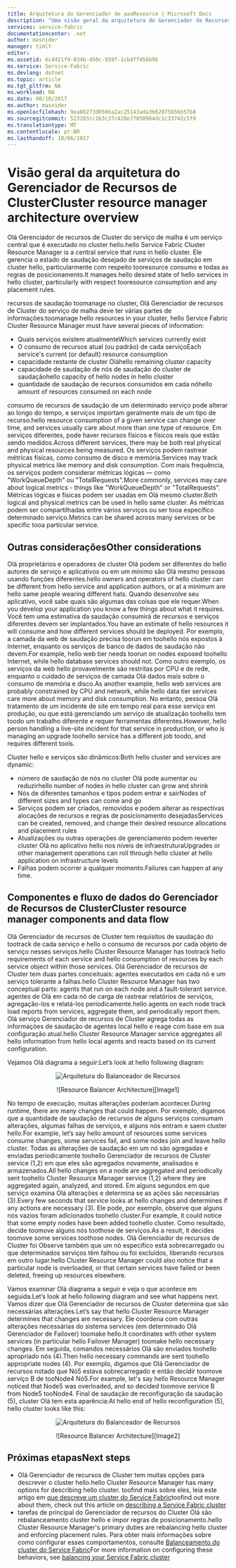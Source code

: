 ```yaml
---
title: Arquitetura do Gerenciador de aaaResource | Microsoft Docs
description: "Uma visão geral da arquitetura do Gerenciador de Recursos de Cluster do Service Fabric."
services: service-fabric
documentationcenter: .net
author: masnider
manager: timlt
editor: 
ms.assetid: 6c4421f9-834b-450c-939f-1cb4ff456b9b
ms.service: Service-Fabric
ms.devlang: dotnet
ms.topic: article
ms.tgt_pltfrm: NA
ms.workload: NA
ms.date: 08/18/2017
ms.author: masnider
ms.openlocfilehash: 9ea80273d0566a2ac25143ada3662875656b57b8
ms.sourcegitcommit: 523283cc1b3c37c428e77850964dc1c33742c5f0
ms.translationtype: MT
ms.contentlocale: pt-BR
ms.lasthandoff: 10/06/2017
---
```

# <a name="cluster-resource-manager-architecture-overview"></a><span data-ttu-id="2809c-103">Visão geral da arquitetura do Gerenciador de Recursos de Cluster</span><span class="sxs-lookup"><span data-stu-id="2809c-103">Cluster resource manager architecture overview</span></span>
<span data-ttu-id="2809c-104">Olá Gerenciador de recursos de Cluster do serviço de malha é um serviço central que é executado no cluster hello.</span><span class="sxs-lookup"><span data-stu-id="2809c-104">hello Service Fabric Cluster Resource Manager is a central service that runs in hello cluster.</span></span> <span data-ttu-id="2809c-105">Ele gerencia o estado de saudação desejado de serviços de saudação em cluster hello, particularmente com respeito tooresource consumo e todas as regras de posicionamento.</span><span class="sxs-lookup"><span data-stu-id="2809c-105">It manages hello desired state of hello services in hello cluster, particularly with respect tooresource consumption and any placement rules.</span></span> 

<span data-ttu-id="2809c-106">recursos de saudação toomanage no cluster, Olá Gerenciador de recursos de Cluster do serviço de malha deve ter várias partes de informações:</span><span class="sxs-lookup"><span data-stu-id="2809c-106">toomanage hello resources in your cluster, hello Service Fabric Cluster Resource Manager must have several pieces of information:</span></span>

- <span data-ttu-id="2809c-107">Quais serviços existem atualmente</span><span class="sxs-lookup"><span data-stu-id="2809c-107">Which services currently exist</span></span>
- <span data-ttu-id="2809c-108">O consumo de recursos atual (ou padrão) de cada serviço</span><span class="sxs-lookup"><span data-stu-id="2809c-108">Each service's current (or default) resource consumption</span></span> 
- <span data-ttu-id="2809c-109">capacidade restante de cluster Olá</span><span class="sxs-lookup"><span data-stu-id="2809c-109">hello remaining cluster capacity</span></span> 
- <span data-ttu-id="2809c-110">capacidade de saudação de nós de saudação do cluster de saudação</span><span class="sxs-lookup"><span data-stu-id="2809c-110">hello capacity of hello nodes in hello cluster</span></span> 
- <span data-ttu-id="2809c-111">quantidade de saudação de recursos consumidos em cada nó</span><span class="sxs-lookup"><span data-stu-id="2809c-111">hello amount of resources consumed on each node</span></span>

<span data-ttu-id="2809c-112">consumo de recursos de saudação de um determinado serviço pode alterar ao longo do tempo, e serviços importam geralmente mais de um tipo de recurso.</span><span class="sxs-lookup"><span data-stu-id="2809c-112">hello resource consumption of a given service can change over time, and services usually care about more than one type of resource.</span></span> <span data-ttu-id="2809c-113">Em serviços diferentes, pode haver recursos físicos e físicos reais que estão sendo medidos.</span><span class="sxs-lookup"><span data-stu-id="2809c-113">Across different services, there may be both real physical and physical resources being measured.</span></span> <span data-ttu-id="2809c-114">Os serviços podem rastrear métricas físicas, como consumo de disco e memória.</span><span class="sxs-lookup"><span data-stu-id="2809c-114">Services may track physical metrics like memory and disk consumption.</span></span> <span data-ttu-id="2809c-115">Com mais frequência, os serviços podem considerar métricas lógicas — como "WorkQueueDepth" ou "TotalRequests".</span><span class="sxs-lookup"><span data-stu-id="2809c-115">More commonly, services may care about logical metrics - things like "WorkQueueDepth" or "TotalRequests".</span></span> <span data-ttu-id="2809c-116">Métricas lógicas e físicas podem ser usadas em Olá mesmo cluster.</span><span class="sxs-lookup"><span data-stu-id="2809c-116">Both logical and physical metrics can be used in hello same cluster.</span></span> <span data-ttu-id="2809c-117">As métricas podem ser compartilhadas entre vários serviços ou ser tooa específico determinado serviço.</span><span class="sxs-lookup"><span data-stu-id="2809c-117">Metrics can be shared across many services or be specific tooa particular service.</span></span>

## <a name="other-considerations"></a><span data-ttu-id="2809c-118">Outras considerações</span><span class="sxs-lookup"><span data-stu-id="2809c-118">Other considerations</span></span>
<span data-ttu-id="2809c-119">Olá proprietários e operadores de cluster Olá podem ser diferentes do hello autores de serviço e aplicativos ou em um mínimo são Olá mesmo pessoas usando funções diferentes.</span><span class="sxs-lookup"><span data-stu-id="2809c-119">hello owners and operators of hello cluster can be different from hello service and application authors, or at a minimum are hello same people wearing different hats.</span></span> <span data-ttu-id="2809c-120">Quando desenvolve seu aplicativo, você sabe quais são algumas das coisas que ele requer.</span><span class="sxs-lookup"><span data-stu-id="2809c-120">When you develop your application you know a few things about what it requires.</span></span> <span data-ttu-id="2809c-121">Você tem uma estimativa da saudação consumirá de recursos e serviços diferentes devem ser implantados.</span><span class="sxs-lookup"><span data-stu-id="2809c-121">You have an estimate of hello resources it will consume and how different services should be deployed.</span></span> <span data-ttu-id="2809c-122">Por exemplo, a camada da web de saudação precisa toorun em toohello nós expostos à Internet, enquanto os serviços de banco de dados de saudação não devem.</span><span class="sxs-lookup"><span data-stu-id="2809c-122">For example, hello web tier needs toorun on nodes exposed toohello Internet, while hello database services should not.</span></span> <span data-ttu-id="2809c-123">Como outro exemplo, os serviços da web hello provavelmente são restritas por CPU e de rede, enquanto o cuidado de serviços de camada Olá dados mais sobre o consumo de memória e disco.</span><span class="sxs-lookup"><span data-stu-id="2809c-123">As another example, hello web services are probably constrained by CPU and network, while hello data tier services care more about memory and disk consumption.</span></span> <span data-ttu-id="2809c-124">No entanto, pessoa Olá tratamento de um incidente de site em tempo real para esse serviço em produção, ou que está gerenciando um serviço de atualização toohello tem toodo um trabalho diferente e requer ferramentas diferentes.</span><span class="sxs-lookup"><span data-stu-id="2809c-124">However, hello person handling a live-site incident for that service in production, or who is managing an upgrade toohello service has a different job toodo, and requires different tools.</span></span> 

<span data-ttu-id="2809c-125">Cluster hello e serviços são dinâmicos:</span><span class="sxs-lookup"><span data-stu-id="2809c-125">Both hello cluster and services are dynamic:</span></span>

- <span data-ttu-id="2809c-126">número de saudação de nós no cluster Olá pode aumentar ou reduzir</span><span class="sxs-lookup"><span data-stu-id="2809c-126">hello number of nodes in hello cluster can grow and shrink</span></span>
- <span data-ttu-id="2809c-127">Nós de diferentes tamanhos e tipos podem entrar e sair</span><span class="sxs-lookup"><span data-stu-id="2809c-127">Nodes of different sizes and types can come and go</span></span>
- <span data-ttu-id="2809c-128">Serviços podem ser criados, removidos e podem alterar as respectivas alocações de recursos e regras de posicionamento desejadas</span><span class="sxs-lookup"><span data-stu-id="2809c-128">Services can be created, removed, and change their desired resource allocations and placement rules</span></span>
- <span data-ttu-id="2809c-129">Atualizações ou outras operações de gerenciamento podem reverter cluster Olá no aplicativo hello nos níveis de infraestrutura</span><span class="sxs-lookup"><span data-stu-id="2809c-129">Upgrades or other management operations can roll through hello cluster at hello application on infrastructure levels</span></span>
- <span data-ttu-id="2809c-130">Falhas podem ocorrer a qualquer momento.</span><span class="sxs-lookup"><span data-stu-id="2809c-130">Failures can happen at any time.</span></span>

## <a name="cluster-resource-manager-components-and-data-flow"></a><span data-ttu-id="2809c-131">Componentes e fluxo de dados do Gerenciador de Recursos de Cluster</span><span class="sxs-lookup"><span data-stu-id="2809c-131">Cluster resource manager components and data flow</span></span>
<span data-ttu-id="2809c-132">Olá Gerenciador de recursos de Cluster tem requisitos de saudação do tootrack de cada serviço e hello o consumo de recursos por cada objeto de serviço nesses serviços.</span><span class="sxs-lookup"><span data-stu-id="2809c-132">hello Cluster Resource Manager has tootrack hello requirements of each service and hello consumption of resources by each service object within those services.</span></span> <span data-ttu-id="2809c-133">Olá Gerenciador de recursos de Cluster tem duas partes conceituais: agentes executados em cada nó e um serviço tolerante a falhas.</span><span class="sxs-lookup"><span data-stu-id="2809c-133">hello Cluster Resource Manager has two conceptual parts: agents that run on each node and a fault-tolerant service.</span></span> <span data-ttu-id="2809c-134">agentes de Olá em cada nó de carga de rastrear relatórios de serviços, agregação-los e relatá-los periodicamente.</span><span class="sxs-lookup"><span data-stu-id="2809c-134">hello agents on each node track load reports from services, aggregate them, and periodically report them.</span></span> <span data-ttu-id="2809c-135">Olá serviço Gerenciador de recursos de Cluster agrega todas as informações de saudação de agentes local hello e reage com base em sua configuração atual.</span><span class="sxs-lookup"><span data-stu-id="2809c-135">hello Cluster Resource Manager service aggregates all hello information from hello local agents and reacts based on its current configuration.</span></span>

<span data-ttu-id="2809c-136">Vejamos Olá diagrama a seguir:</span><span class="sxs-lookup"><span data-stu-id="2809c-136">Let’s look at hello following diagram:</span></span>

<span data-ttu-id="2809c-137"><center>
![Arquitetura do Balanceador de Recursos][Image1]
</center></span><span class="sxs-lookup"><span data-stu-id="2809c-137"><center>
![Resource Balancer Architecture][Image1]
</center></span></span>

<span data-ttu-id="2809c-138">No tempo de execução, muitas alterações poderiam acontecer.</span><span class="sxs-lookup"><span data-stu-id="2809c-138">During runtime, there are many changes that could happen.</span></span> <span data-ttu-id="2809c-139">Por exemplo, digamos que a quantidade de saudação de recursos de alguns serviços consumam alterações, algumas falhas de serviços, e alguns nós entram e saem cluster hello.</span><span class="sxs-lookup"><span data-stu-id="2809c-139">For example, let’s say hello amount of resources some services consume changes, some services fail, and some nodes join and leave hello cluster.</span></span> <span data-ttu-id="2809c-140">Todas as alterações de saudação em um nó são agregadas e enviadas periodicamente toohello Gerenciador de recursos de Cluster service (1,2) em que eles são agregados novamente, analisados e armazenados.</span><span class="sxs-lookup"><span data-stu-id="2809c-140">All hello changes on a node are aggregated and periodically sent toohello Cluster Resource Manager service (1,2) where they are aggregated again, analyzed, and stored.</span></span> <span data-ttu-id="2809c-141">Em alguns segundos em que serviço examina Olá alterações e determina se as ações são necessárias (3).</span><span class="sxs-lookup"><span data-stu-id="2809c-141">Every few seconds that service looks at hello changes and determines if any actions are necessary (3).</span></span> <span data-ttu-id="2809c-142">Ele pode, por exemplo, observe que alguns nós vazios foram adicionados toohello cluster.</span><span class="sxs-lookup"><span data-stu-id="2809c-142">For example, it could notice that some empty nodes have been added toohello cluster.</span></span> <span data-ttu-id="2809c-143">Como resultado, decide toomove alguns nós toothose de serviços.</span><span class="sxs-lookup"><span data-stu-id="2809c-143">As a result, it decides toomove some services toothose nodes.</span></span> <span data-ttu-id="2809c-144">Olá Gerenciador de recursos de Cluster foi Observe também que um nó específico está sobrecarregado ou que determinados serviços têm falhou ou foi excluídos, liberando recursos em outro lugar.</span><span class="sxs-lookup"><span data-stu-id="2809c-144">hello Cluster Resource Manager could also notice that a particular node is overloaded, or that certain services have failed or been deleted, freeing up resources elsewhere.</span></span>

<span data-ttu-id="2809c-145">Vamos examinar Olá diagrama a seguir e veja o que acontece em seguida.</span><span class="sxs-lookup"><span data-stu-id="2809c-145">Let’s look at hello following diagram and see what happens next.</span></span> <span data-ttu-id="2809c-146">Vamos dizer que Olá Gerenciador de recursos de Cluster determina que são necessárias alterações.</span><span class="sxs-lookup"><span data-stu-id="2809c-146">Let’s say that hello Cluster Resource Manager determines that changes are necessary.</span></span> <span data-ttu-id="2809c-147">Ele coordena com outras alterações necessárias do sistema services (em determinado Olá Gerenciador de Failover) toomake hello.</span><span class="sxs-lookup"><span data-stu-id="2809c-147">It coordinates with other system services (in particular hello Failover Manager) toomake hello necessary changes.</span></span> <span data-ttu-id="2809c-148">Em seguida, comandos necessários Olá são enviados toohello apropriado nós (4).</span><span class="sxs-lookup"><span data-stu-id="2809c-148">Then hello necessary commands are sent toohello appropriate nodes (4).</span></span> <span data-ttu-id="2809c-149">Por exemplo, digamos que Olá Gerenciador de recursos notado que Nó5 estava sobrecarregado e então decidir toomove serviço B de tooNode4 Nó5.</span><span class="sxs-lookup"><span data-stu-id="2809c-149">For example, let's say hello Resource Manager noticed that Node5 was overloaded, and so decided toomove service B from Node5 tooNode4.</span></span> <span data-ttu-id="2809c-150">Final de saudação de reconfiguração da saudação (5), cluster Olá tem esta aparência:</span><span class="sxs-lookup"><span data-stu-id="2809c-150">At hello end of hello reconfiguration (5), hello cluster looks like this:</span></span>

<span data-ttu-id="2809c-151"><center>
![Arquitetura do Balanceador de Recursos][Image2]
</center></span><span class="sxs-lookup"><span data-stu-id="2809c-151"><center>
![Resource Balancer Architecture][Image2]
</center></span></span>

## <a name="next-steps"></a><span data-ttu-id="2809c-152">Próximas etapas</span><span class="sxs-lookup"><span data-stu-id="2809c-152">Next steps</span></span>
- <span data-ttu-id="2809c-153">Olá Gerenciador de recursos de Cluster tem muitas opções para descrever o cluster hello.</span><span class="sxs-lookup"><span data-stu-id="2809c-153">hello Cluster Resource Manager has many options for describing hello cluster.</span></span> <span data-ttu-id="2809c-154">toofind mais sobre eles, leia este artigo em [que descreve um cluster do Service Fabric](./service-fabric-cluster-resource-manager-cluster-description.md)</span><span class="sxs-lookup"><span data-stu-id="2809c-154">toofind out more about them, check out this article on [describing a Service Fabric cluster](./service-fabric-cluster-resource-manager-cluster-description.md)</span></span>
- <span data-ttu-id="2809c-155">tarefas de principal do Gerenciador de recursos do Cluster Olá são rebalanceamento cluster hello e impor regras de posicionamento.</span><span class="sxs-lookup"><span data-stu-id="2809c-155">hello Cluster Resource Manager's primary duties are rebalancing hello cluster and enforcing placement rules.</span></span> <span data-ttu-id="2809c-156">Para obter mais informações sobre como configurar esses comportamentos, consulte [Balanceamento do cluster do Service Fabric](./service-fabric-cluster-resource-manager-balancing.md)</span><span class="sxs-lookup"><span data-stu-id="2809c-156">For more information on configuring these behaviors, see [balancing your Service Fabric cluster](./service-fabric-cluster-resource-manager-balancing.md)</span></span>

[Image1]:./media/service-fabric-cluster-resource-manager-architecture/Service-Fabric-Resource-Manager-Architecture-Activity-1.png
[Image2]:./media/service-fabric-cluster-resource-manager-architecture/Service-Fabric-Resource-Manager-Architecture-Activity-2.png
